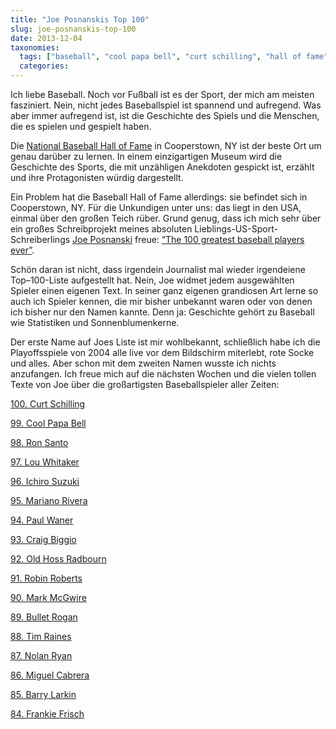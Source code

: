 ```yaml
---
title: "Joe Posnanskis Top 100"
slug: joe-posnanskis-top-100
date: 2013-12-04
taxonomies:
  tags: ["baseball", "cool papa bell", "curt schilling", "hall of fame", "joe posnanski", "Sport"]
  categories: 
---
```


<p>Ich liebe Baseball. Noch vor Fußball ist es der Sport, der mich am meisten fasziniert. Nein, nicht jedes Baseballspiel ist spannend und aufregend. Was aber immer aufregend ist, ist die Geschichte des Spiels und die Menschen, die es spielen und gespielt haben.

Die <a href="http://baseballhall.org/">National Baseball Hall of Fame</a> in Cooperstown, NY ist der beste Ort um genau darüber zu lernen. In einem einzigartigen Museum wird die Geschichte des Sports, die mit unzähligen Anekdoten gespickt ist, erzählt und ihre Protagonisten würdig dargestellt.

Ein Problem hat die Baseball Hall of Fame allerdings: sie befindet sich in Cooperstown, NY. <!--more--> Für die Unkundigen unter uns: das liegt in den USA, einmal über den großen Teich rüber. Grund genug, dass ich mich sehr über ein großes Schreibprojekt meines absoluten Lieblings-US-Sport-Schreiberlings <a href="http://joeposnanski.com/Bio.html">Joe Posnanski</a> freue: <a href="http://joeposnanski.com/joeblogs/the-100-greatest-baseball-players-ever/">“The 100 greatest baseball players ever”</a>.

Schön daran ist nicht, dass irgendein Journalist mal wieder irgendeiene Top–100-Liste aufgestellt hat. Nein, Joe widmet jedem ausgewählten Spieler einen eigenen Text. In seiner ganz eigenen grandiosen Art lerne so auch ich Spieler kennen, die mir bisher unbekannt waren oder von denen ich bisher nur den Namen kannte. Denn ja: Geschichte gehört zu Baseball wie Statistiken und Sonnenblumenkerne.

Der erste Name auf Joes Liste ist mir wohlbekannt, schließlich habe ich die Playoffsspiele von 2004 alle live vor dem Bildschirm miterlebt, rote Socke und alles. Aber schon mit dem zweiten Namen wusste ich nichts anzufangen. Ich freue mich auf die nächsten Wochen und die vielen tollen Texte von Joe über die großartigsten Baseballspieler aller Zeiten:

<a href="http://joeposnanski.com/joeblogs/no-100-curt-schilling/">100. Curt Schilling</a>

<a href="http://joeposnanski.com/joeblogs/no-99-cool-papa-bell/">99. Cool Papa Bell</a>

<a href="http://joeposnanski.com/joeblogs/98-ron-santo/">98. Ron Santo</a>

<a href="http://joeposnanski.com/joeblogs/no-97-lou-whitaker/">97. Lou Whitaker </a>

<a href="http://joeposnanski.com/joeblogs/no-96-ichiro/">96. Ichiro Suzuki</a>

<a href="http://joeposnanski.com/joeblogs/no-95-mariano/">95. Mariano Rivera</a>

<a href="http://joeposnanski.com/joeblogs/no-94-paul-waner/">94. Paul Waner</a>

<a href="http://joeposnanski.com/joeblogs/no-93-craig-biggio/">93. Craig Biggio</a>

<a href="http://joeposnanski.com/joeblogs/no-92-old-hoss-radbourn/">92. Old Hoss Radbourn</a>

<a href="http://joeposnanski.com/joeblogs/no-91-robin-roberts/">91. Robin Roberts</a>

<a href="http://joeposnanski.com/joeblogs/no-90-mark-mcgwire/">90. Mark McGwire</a>

<a href="http://joeposnanski.com/joeblogs/no-89-bullet-rogan/">89. Bullet Rogan</a>

<a href="http://joeposnanski.com/joeblogs/no-88-tim-raines/">88. Tim Raines</a>

<a href="http://joeposnanski.com/joeblogs/no-87-nolan-ryan/">87. Nolan Ryan</a>

<a href="http://joeposnanski.com/joeblogs/no-86-miguel-cabrera/">86. Miguel Cabrera</a>

<a href="http://joeposnanski.com/joeblogs/no-85-barry-larkin/">85. Barry Larkin</a>

<a href="http://joeposnanski.com/joeblogs/no-84-frankie-frisch/">84. Frankie Frisch</a></p>